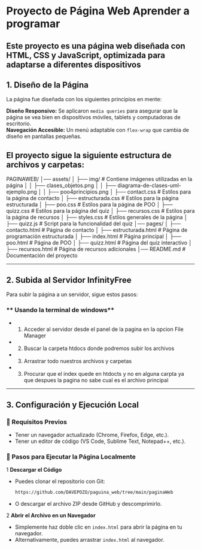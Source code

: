 #  Proyecto de Página Web Aprender a programar

Este proyecto es una página web diseñada con **HTML, CSS y JavaScript**, optimizada para adaptarse a diferentes dispositivos 
---

##  1. Diseño de la Página  

La página fue diseñada con los siguientes principios en mente:  

 **Diseño Responsivo:** Se aplicaron `media queries` para asegurar que la página se vea bien en dispositivos móviles, tablets y     computadoras de escritorio.  
**Navegación Accesible:** Un menú adaptable con `flex-wrap` que cambia de diseño en pantallas pequeñas.  

## El proyecto sigue la siguiente estructura de archivos y carpetas:
PAGINAWEB/ 
│── assets/ 
│ ├── img/ # Contiene imágenes utilizadas en la página 
│ │ ├── clases_objetos.png 
│ │ ├── diagrama-de-clases-uml-ejemplo.png 
│ │ ├── poo4principios.png 
│ ├── contact.css # Estilos para la página de contacto 
│ ├── estructurada.css # Estilos para la página estructurada 
│ ├── poo.css # Estilos para la página de POO 
│ ├── quizz.css # Estilos para la página del quiz 
│ ├── recursos.css # Estilos para la página de recursos 
│ ├── styles.css # Estilos generales de la página 
│ ├── quizz.js # Script para la funcionalidad del quiz 
│── pages/ 
│ ├── contacto.html # Página de contacto 
│ ├── estructurada.html # Página de programación estructurada 
│ ├── index.html # Página principal 
│ ├── poo.html # Página de POO 
│ ├── quizz.html # Página del quiz interactivo 
│ ├── recursos.html # Página de recursos adicionales 
│── README.md # Documentación del proyecto

---

## 2. Subida al Servidor InfinityFree

Para subir la página a un servidor, sigue estos pasos:  


### ** Usando la terminal de windows**  

   - 1. Acceder al servidor desde el panel de la pagina en la opcion File Manager
   - 2. Buscar la carpeta htdocs donde podremos subir los archivos
   - 3. Arrastrar todo nuestros archivos y carpetas 
   - 3. Procurar que el index quede en htdocts y no en alguna carpta 
        ya que despues la pagina no sabe cual es el archivo principal
   


    

---

##  3. Configuración y Ejecución Local  

### **🔹 Requisitos Previos**  

- Tener un navegador actualizado (Chrome, Firefox, Edge, etc.).
- Tener un editor de código (VS Code, Sublime Text, Notepad++, etc.).

### **🔹 Pasos para Ejecutar la Página Localmente**  

1️ **Descargar el Código**  
   - Puedes clonar el repositorio con Git:  
     ```bash
     https://github.com/DAVEPOZO/paguina_web/tree/main/paginaWeb
     ```
   - O descargar el archivo ZIP desde GitHub y descomprimirlo.  

2️ **Abrir el Archivo en un Navegador**  
   - Simplemente haz doble clic en `index.html` para abrir la página en tu navegador.  
   - Alternativamente, puedes arrastrar `index.html` al navegador.  

